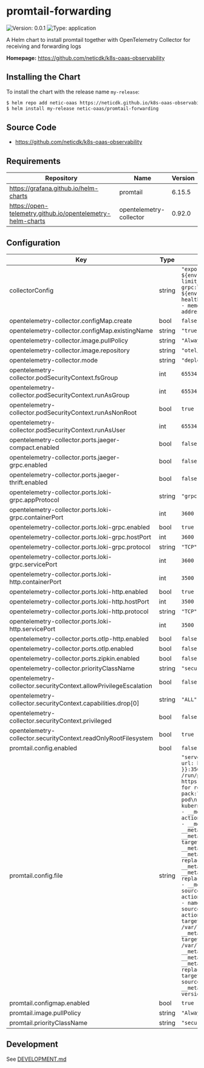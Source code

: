 # promtail-forwarding

![Version: 0.0.1](https://img.shields.io/badge/Version-0.0.1-informational?style=flat-square) ![Type: application](https://img.shields.io/badge/Type-application-informational?style=flat-square)

A Helm chart to install promtail together with OpenTelemetry Collector for receiving and forwarding logs

**Homepage:** <https://github.com/neticdk/k8s-oaas-observability>

## Installing the Chart

To install the chart with the release name `my-release`:

```bash
$ helm repo add netic-oaas https://neticdk.github.io/k8s-oaas-observability
$ helm install my-release netic-oaas/promtail-forwarding
```

## Source Code

* <https://github.com/neticdk/k8s-oaas-observability>

## Requirements

| Repository | Name | Version |
|------------|------|---------|
| https://grafana.github.io/helm-charts | promtail | 6.15.5 |
| https://open-telemetry.github.io/opentelemetry-helm-charts | opentelemetry-collector | 0.92.0 |

## Configuration

| Key | Type | Default | Description |
|-----|------|---------|-------------|
| collectorConfig | string | `"exporters:\n  debug: {}\nextensions:\n  health_check:\n    endpoint: ${env:MY_POD_IP}:13133\nprocessors:\n  batch: {}\n  memory_limiter:\n    check_interval: 5s\n    limit_percentage: 80\n    spike_limit_percentage: 25\nreceivers:\n  loki:\n    protocols:\n      grpc:\n        endpoint: ${env:MY_POD_IP}:3600\n      http:\n        endpoint: ${env:MY_POD_IP}:3500\n    use_incoming_timestamp: true\nservice:\n  extensions:\n  - health_check\n  pipelines:\n    logs:\n      exporters:\n      - debug\n      processors:\n      - memory_limiter\n      - batch\n      receivers:\n      - loki\n  telemetry:\n    metrics:\n      address: ${env:MY_POD_IP}:8888\n"` |  |
| opentelemetry-collector.configMap.create | bool | `false` |  |
| opentelemetry-collector.configMap.existingName | string | `"true"` |  |
| opentelemetry-collector.image.pullPolicy | string | `"Always"` |  |
| opentelemetry-collector.image.repository | string | `"otel/opentelemetry-collector-contrib"` |  |
| opentelemetry-collector.mode | string | `"deployment"` |  |
| opentelemetry-collector.podSecurityContext.fsGroup | int | `65534` |  |
| opentelemetry-collector.podSecurityContext.runAsGroup | int | `65534` |  |
| opentelemetry-collector.podSecurityContext.runAsNonRoot | bool | `true` |  |
| opentelemetry-collector.podSecurityContext.runAsUser | int | `65534` |  |
| opentelemetry-collector.ports.jaeger-compact.enabled | bool | `false` |  |
| opentelemetry-collector.ports.jaeger-grpc.enabled | bool | `false` |  |
| opentelemetry-collector.ports.jaeger-thrift.enabled | bool | `false` |  |
| opentelemetry-collector.ports.loki-grpc.appProtocol | string | `"grpc"` |  |
| opentelemetry-collector.ports.loki-grpc.containerPort | int | `3600` |  |
| opentelemetry-collector.ports.loki-grpc.enabled | bool | `true` |  |
| opentelemetry-collector.ports.loki-grpc.hostPort | int | `3600` |  |
| opentelemetry-collector.ports.loki-grpc.protocol | string | `"TCP"` |  |
| opentelemetry-collector.ports.loki-grpc.servicePort | int | `3600` |  |
| opentelemetry-collector.ports.loki-http.containerPort | int | `3500` |  |
| opentelemetry-collector.ports.loki-http.enabled | bool | `true` |  |
| opentelemetry-collector.ports.loki-http.hostPort | int | `3500` |  |
| opentelemetry-collector.ports.loki-http.protocol | string | `"TCP"` |  |
| opentelemetry-collector.ports.loki-http.servicePort | int | `3500` |  |
| opentelemetry-collector.ports.otlp-http.enabled | bool | `false` |  |
| opentelemetry-collector.ports.otlp.enabled | bool | `false` |  |
| opentelemetry-collector.ports.zipkin.enabled | bool | `false` |  |
| opentelemetry-collector.priorityClassName | string | `"secure-cloud-stack-technical-operations-critical"` |  |
| opentelemetry-collector.securityContext.allowPrivilegeEscalation | bool | `false` |  |
| opentelemetry-collector.securityContext.capabilities.drop[0] | string | `"ALL"` |  |
| opentelemetry-collector.securityContext.privileged | bool | `false` |  |
| opentelemetry-collector.securityContext.readOnlyRootFilesystem | bool | `true` |  |
| promtail.config.enabled | bool | `false` |  |
| promtail.config.file | string | `"server:\n  log_level: info\n  log_format: logfmt\n  http_listen_port: 3101\n\nclients:\n  - url: http://{{ include \"promtail-forwarding.opentelemetry-servicename\" . }}:3500/loki/api/v1/push\n\npositions:\n  filename: /run/promtail/positions.yaml\n\nscrape_configs:\n  # See also https://github.com/grafana/loki/blob/master/production/ksonnet/promtail/scrape_config.libsonnet for reference\n  - job_name: kubernetes-pods\n    pipeline_stages:\n      - cri: {}\n      - pack:\n          labels:\n          - app\n          - filename\n          - job\n          - pod\n          - container\n          - node_name\n          - version\n    kubernetes_sd_configs:\n      - role: pod\n    relabel_configs:\n      - source_labels:\n          - __meta_kubernetes_pod_controller_name\n        regex: ([0-9a-z-.]+?)(-[0-9a-f]{8,10})?\n        action: replace\n        target_label: __tmp_controller_name\n      - source_labels:\n          - __meta_kubernetes_pod_label_app_kubernetes_io_name\n          - __meta_kubernetes_pod_label_app\n          - __tmp_controller_name\n          - __meta_kubernetes_pod_name\n        regex: ^;*([^;]+)(;.*)?$\n        action: replace\n        target_label: app\n      - source_labels:\n          - __meta_kubernetes_pod_label_app_kubernetes_io_instance\n          - __meta_kubernetes_pod_label_instance\n        regex: ^;*([^;]+)(;.*)?$\n        action: replace\n        target_label: instance\n      - source_labels:\n          - __meta_kubernetes_pod_label_app_kubernetes_io_component\n          - __meta_kubernetes_pod_label_component\n        regex: ^;*([^;]+)(;.*)?$\n        action: replace\n        target_label: component\n      - action: replace\n        source_labels:\n        - __meta_kubernetes_pod_node_name\n        target_label: node_name\n      - action: replace\n        source_labels:\n        - __meta_kubernetes_namespace\n        target_label: namespace\n      - action: replace\n        replacement: $1\n        separator: /\n        source_labels:\n        - namespace\n        - app\n        target_label: job\n      - action: replace\n        source_labels:\n        - __meta_kubernetes_pod_name\n        target_label: pod\n      - action: replace\n        source_labels:\n        - __meta_kubernetes_pod_container_name\n        target_label: container\n      - action: replace\n        replacement: /var/log/pods/*$1/*.log\n        separator: /\n        source_labels:\n        - __meta_kubernetes_pod_uid\n        - __meta_kubernetes_pod_container_name\n        target_label: __path__\n      - action: replace\n        regex: true/(.*)\n        replacement: /var/log/pods/*$1/*.log\n        separator: /\n        source_labels:\n        - __meta_kubernetes_pod_annotationpresent_kubernetes_io_config_hash\n        - __meta_kubernetes_pod_annotation_kubernetes_io_config_hash\n        - __meta_kubernetes_pod_container_name\n        target_label: __path__\n      - action: replace\n        replacement: netic-internal_prod1_$1\n        source_labels:\n        - namespace\n        target_label: namespace_id\n      - action: replace\n        regex: ^;*([^;]+)(;.*)?$\n        source_labels:\n        - __meta_kubernetes_pod_label_app_kubernetes_io_version\n        - __meta_kubernetes_pod_label_version\n        target_label: version\n\nlimits_config:\n\ntracing:\n  enabled: false\n"` |  |
| promtail.configmap.enabled | bool | `true` |  |
| promtail.image.pullPolicy | string | `"Always"` |  |
| promtail.priorityClassName | string | `"secure-cloud-stack-technical-operations-critical"` |  |

## Development

See [DEVELOPMENT.md](../../DEVELOPMENT.md)
